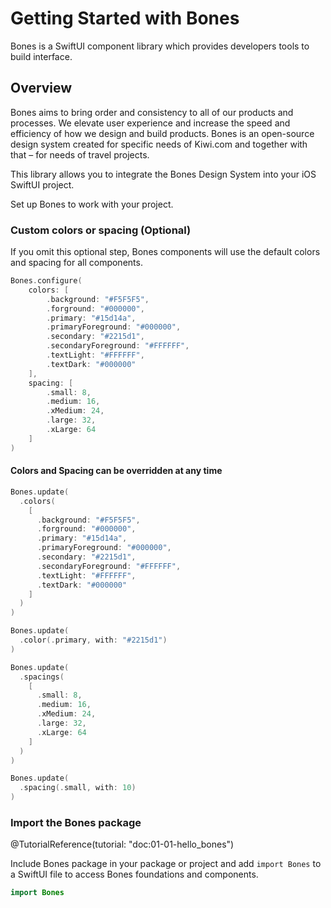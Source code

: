 # Getting Started with Bones

Bones is a SwiftUI component library which provides developers tools to build interface.

## Overview

Bones aims to bring order and consistency to all of our products and processes. We elevate user experience and increase the speed and efficiency of how we design and build products.
Bones is an open-source design system created for specific needs of Kiwi.com and together with that – for needs of travel projects.

This library allows you to integrate the Bones Design System into your iOS SwiftUI project.

Set up Bones to work with your project.


###  Custom colors or spacing (Optional)

If you omit this optional step, Bones components will use the default colors and spacing for all components.

```swift
Bones.configure(
    colors: [
        .background: "#F5F5F5",
        .forground: "#000000",
        .primary: "#15d14a",
        .primaryForeground: "#000000",
        .secondary: "#2215d1",
        .secondaryForeground: "#FFFFFF",
        .textLight: "#FFFFFF",
        .textDark: "#000000"
    ],
    spacing: [
        .small: 8,
        .medium: 16,
        .xMedium: 24,
        .large: 32,
        .xLarge: 64
    ]
)
```

#### Colors and Spacing can be overridden at any time

```swift
Bones.update(
  .colors(
    [
      .background: "#F5F5F5",
      .forground: "#000000",
      .primary: "#15d14a",
      .primaryForeground: "#000000",
      .secondary: "#2215d1",
      .secondaryForeground: "#FFFFFF",
      .textLight: "#FFFFFF",
      .textDark: "#000000"
    ]
  )
)

Bones.update(
  .color(.primary, with: "#2215d1")
)

Bones.update(
  .spacings(
    [
      .small: 8,
      .medium: 16,
      .xMedium: 24,
      .large: 32,
      .xLarge: 64
    ]
  )
)

Bones.update(
  .spacing(.small, with: 10)
)
```


### Import the Bones package
@TutorialReference(tutorial: "doc:01-01-hello_bones")

Include Bones package in your package or project and add `import Bones` to a SwiftUI file to access Bones foundations and components.
```swift
import Bones
```
